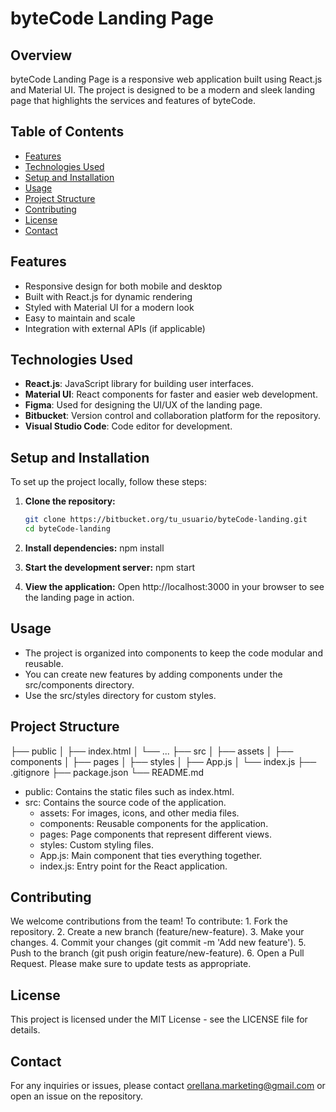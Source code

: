 # byteCode Landing Page

## Overview

byteCode Landing Page is a responsive web application built using React.js and Material UI. The project is designed to be a modern and sleek landing page that highlights the services and features of byteCode.

## Table of Contents

- [Features](#features)
- [Technologies Used](#technologies-used)
- [Setup and Installation](#setup-and-installation)
- [Usage](#usage)
- [Project Structure](#project-structure)
- [Contributing](#contributing)
- [License](#license)
- [Contact](#contact)

## Features

- Responsive design for both mobile and desktop
- Built with React.js for dynamic rendering
- Styled with Material UI for a modern look
- Easy to maintain and scale
- Integration with external APIs (if applicable)

## Technologies Used

- **React.js**: JavaScript library for building user interfaces.
- **Material UI**: React components for faster and easier web development.
- **Figma**: Used for designing the UI/UX of the landing page.
- **Bitbucket**: Version control and collaboration platform for the repository.
- **Visual Studio Code**: Code editor for development.

## Setup and Installation

To set up the project locally, follow these steps:

1. **Clone the repository:**

   ```bash
   git clone https://bitbucket.org/tu_usuario/byteCode-landing.git
   cd byteCode-landing

   ```

2. **Install dependencies:**
   npm install

3. **Start the development server:**
   npm start

4. **View the application:**
   Open http://localhost:3000 in your browser to see the landing page in action.

## Usage

- The project is organized into components to keep the code modular and reusable.
- You can create new features by adding components under the src/components directory.
- Use the src/styles directory for custom styles.

## Project Structure

├── public
│ ├── index.html
│ └── ...
├── src
│ ├── assets
│ ├── components
│ ├── pages
│ ├── styles
│ ├── App.js
│ └── index.js
├── .gitignore
├── package.json
└── README.md

- public: Contains the static files such as index.html.
- src: Contains the source code of the application.
  - assets: For images, icons, and other media files.
  - components: Reusable components for the application.
  - pages: Page components that represent different views.
  - styles: Custom styling files.
  - App.js: Main component that ties everything together.
  - index.js: Entry point for the React application.

## Contributing

We welcome contributions from the team! To contribute: 1. Fork the repository. 2. Create a new branch (feature/new-feature). 3. Make your changes. 4. Commit your changes (git commit -m 'Add new feature'). 5. Push to the branch (git push origin feature/new-feature). 6. Open a Pull Request.
Please make sure to update tests as appropriate.

## License

This project is licensed under the MIT License - see the LICENSE file for details.

## Contact

For any inquiries or issues, please contact orellana.marketing@gmail.com or open an issue on the repository.
